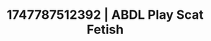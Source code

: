 ---
categories:
- Erotic dance
- Gender-fluid lovers
- Voyeur fantasy
- Intimate POV
- CPR fetish
image: /assets/images/1747787512392.jpg
layout: post
seo:
  description: Featured content with artistic ABDL Play, Scat Fetish. HD images available.
  keywords: ABDL Play, Scat Fetish
  og_image: /assets/images/1747787512392.jpg
  schema_type: VisualArtwork
tags:
- ABDL Play
- '#1747787512392'
- Scat Fetish
title: 1747787512392 | ABDL Play Scat Fetish
---